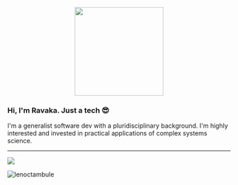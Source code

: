 <p align="center">
  <img src="https://media.tenor.com/L1kmSQmhrjMAAAAd/golden-boy-kintaro.gif" height=200vh>
</p>
  
### Hi, I'm Ravaka. Just a tech :sunglasses:

I'm a generalist software dev with a pluridisciplinary background. I'm highly interested and invested in practical applications of complex systems science.

---
[![](https://visitcount.itsvg.in/api?id=lenoctambule&label=Profile%20Views&color=12&pretty=true)](https://visitcount.itsvg.in)

![lenoctambule](https://www.hackthebox.eu/badge/image/430731)

